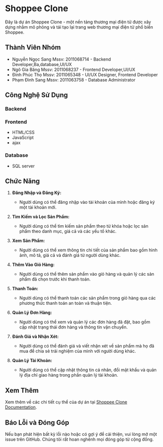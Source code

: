 # Shoppee Clone

Đây là dự án Shoppee Clone - một nền tảng thương mại điện tử được xây dựng nhằm mô phỏng và tái tạo lại trang web thương mại điện tử phổ biến Shoppee.

## Thành Viên Nhóm

- Nguyễn Ngọc Sang Mssv: 2011068714 - Backend Developer,Ba,database,UI/UX
- Ngô Gia Băng     Mssv: 2011068237 - Frontend Developer,UI/UX
- Đinh Phúc Thọ    Mssv: 2011065348 - UI/UX Designer, Frontend Developer
- Phạm Đình Sang   Mssv: 2011063758 - Database Administrator

## Công Nghệ Sử Dụng

### Backend

### Frontend
- HTML/CSS
- JavaScript
- ajax

### Database
- SQL server

## Chức Năng

1. **Đăng Nhập và Đăng Ký:**
   - Người dùng có thể đăng nhập vào tài khoản của mình hoặc đăng ký một tài khoản mới.

2. **Tìm Kiếm và Lọc Sản Phẩm:**
   - Người dùng có thể tìm kiếm sản phẩm theo từ khóa hoặc lọc sản phẩm theo danh mục, giá cả và các yếu tố khác.

3. **Xem Sản Phẩm:**
   - Người dùng có thể xem thông tin chi tiết của sản phẩm bao gồm hình ảnh, mô tả, giá cả và đánh giá từ người dùng khác.

4. **Thêm Vào Giỏ Hàng:**
   - Người dùng có thể thêm sản phẩm vào giỏ hàng và quản lý các sản phẩm đã chọn trước khi thanh toán.

5. **Thanh Toán:**
   - Người dùng có thể thanh toán các sản phẩm trong giỏ hàng qua các phương thức thanh toán an toàn và thuận tiện.

6. **Quản Lý Đơn Hàng:**
   - Người dùng có thể xem và quản lý các đơn hàng đã đặt, bao gồm cập nhật trạng thái đơn hàng và thông tin vận chuyển.

7. **Đánh Giá và Nhận Xét:**
   - Người dùng có thể đánh giá và viết nhận xét về sản phẩm mà họ đã mua để chia sẻ trải nghiệm của mình với người dùng khác.

8. **Quản Lý Tài Khoản:**
   - Người dùng có thể cập nhật thông tin cá nhân, đổi mật khẩu và quản lý địa chỉ giao hàng trong phần quản lý tài khoản.

## Xem Thêm

Xem thêm về các chi tiết cụ thể của dự án tại [Shoppee Clone Documentation](link_to_google_docs).

## Báo Lỗi và Đóng Góp

Nếu bạn phát hiện bất kỳ lỗi nào hoặc có gợi ý để cải thiện, vui lòng mở một issue trên GitHub. Chúng tôi rất hoan nghênh mọi đóng góp từ cộng đồng.

